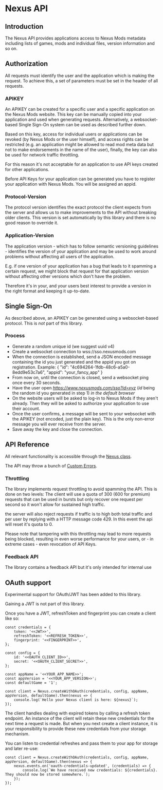 # Nexus API

## Introduction

The Nexus API provides applications access to Nexus Mods metadata including lists of games, mods and individual files, version information and so on.

## Authorization

All requests must identify the user and the application which is making the request. To achieve this, a set of parameters must be set in the header of all requests.

### APIKEY

An APIKEY can be created for a specific user and a specific application on the Nexus Mods website. This key can be manually copied into your application and used when generating requests. Alternatively, a websocket-based Single Sign-On system can be used as described further down.

Based on this key, access for individual users or applications can be revoked (by Nexus Mods or the user himself), and access rights can be restricted (e.g. an application might be allowed to read mod meta data but not to make endorsements in the name of the user), finally, the key can also be used for network traffic throttling.

For this reason it's not acceptable for an application to use API keys created for other applications.

Before API Keys for your application can be generated you have to register your application with Nexus Mods. You will be assigned an appid.

### Protocol-Version

The protocol version identifies the exact protocol the client expects from the server and allows us to make improvements to the API without breaking older clients.
This version is set automatically by this library and there is no good reason to override it.

### Application-Version

The application version - which has to follow semantic versioning guidelines - identifies the version of your application and may be used to work around problems without affecting all users of the application.

E.g. if one version of your application has a bug that leads to it spamming a certain request, we might block that request for that application version without affecting other versions which don't have the problem.

Therefore it's in your, and your users best interest to provide a version in the right format and keeping it up-to-date.

## Single Sign-On

As described above, an APIKEY can be generated using a websocket-based protocol. This is *not* part of this library.

### Process

- Generate a random unique id (we suggest uuid v4)
- Create a websocket connection to wss://sso.nexusmods.com
- When the connection is established, send a JSON encoded message containing the id you just generated and the appid you got on registration.
Example: { "id": "4c694264-1fdb-48c6-a5a0-8edd9e53c7a6", "appid": "your_fancy_app" }
- From now on, until the connection is closed, send a websocket ping once every 30 seconds.
- Have the user open _https://www.nexusmods.com/sso?id=xyz_ (_id_ being the random id you generated in step 1) _in the default browser_
- On the website users will be asked to log-in to Nexus Mods if they aren't already. Then they will be asked to authorize your application to use their account.
- Once the user confirms, a message will be sent to your websocket with the APIKEY (not encoded, just the plain key). This is the only non-error message you will ever receive from the server.
- Save away the key and close the connection.

## API Reference

All relevant functionality is accessible through the [Nexus class](https://github.com/Nexus-Mods/node-nexus-api/blob/master/docs/classes/_nexus_.nexus.md).

The API may throw a bunch of [Custom Errors](https://github.com/Nexus-Mods/node-nexus-api/blob/master/docs/modules/_customerrors_.md).

### Throttling

The library implements request throttling to avoid spamming the API.
This is done on two levels: The client will use a quota of 300 (600 for premium) requests that can be used in bursts but only recover one request per second so it won't allow for sustained high traffic.

the server will also reject requests if traffic is to high both total traffic and per user by replying with a HTTP message code 429. In this event the api will reset it's quota to 0.

Please note that tampering with this throttling may lead to more requests being  blocked, resulting in even worse performance for your users, or - in extreme cases - even revocation of API Keys.

### Feedback API

The library contains a feedback API but it's only intended for internal use

## OAuth support

Experimental support for OAuth/JWT has been added to this library.

Gaining a JWT is not part of this library.

Once you have a JWT, refreshToken and fingerprint you can create a client like so:

```
const credentials = {
    token: '<<JWT>>',
    refreshToken: '<<REFRESH_TOKEN>>',
    fingerprint: '<<FINGERPRINT>>',
};

const config = {
    id: '<<OAUTH_CLIENT_ID>>',
    secret: '<<OAUTH_CLIENT_SECRET>>',
};

const appName = '<<YOUR_APP_NAME>>';
const appVersion = '<<YOUR_APP_VERSION>>';
const defaultGame = '1';

const client = Nexus.createWithOAuth(credentials, config, appName, appVersion, defaultGame).then(nexus => {
    console.log(`Hello your Nexus client is here: ${nexus}`);
});
```

The client handles dealing with expired tokens by calling a refresh token endpoint. An instance of the client will retain these new credentials for the next time a request is made. But when you next create a client instance, it is your responsibility to provide these new credentials from your storage mechanism.

You can listen to credential refreshes and pass them to your app for storage and later re-use:

```
const client = Nexus.createWithOAuth(credentials, config, appName, appVersion, defaultGame).then(nexus => {
    nexus.events.on('oauth-credentials-updated', (credentials) => {
        console.log(`We have received new credentials: ${credentials}. They should now be stored somewhere.`);
    });
});
```
